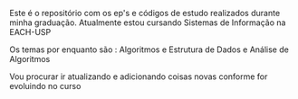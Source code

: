 Este é o repositório com os ep's e códigos de estudo realizados durante minha graduação. 
Atualmente estou cursando Sistemas de Informação na EACH-USP

Os temas por enquanto são : Algoritmos e Estrutura de Dados e Análise de Algoritmos

Vou procurar ir atualizando e adicionando coisas novas conforme for evoluindo no curso
